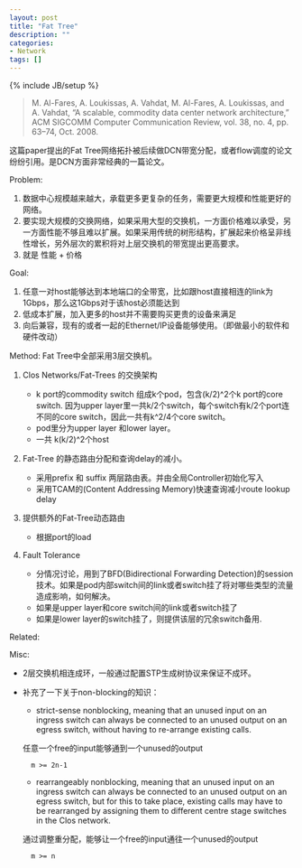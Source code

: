 ```yaml
---
layout: post
title: "Fat Tree"
description: ""
categories: 
- Network
tags: []
---
```

{% include JB/setup %}

> M. Al-Fares, A. Loukissas, A. Vahdat, M. Al-Fares, A. Loukissas, and A. Vahdat, “A scalable, commodity data center network architecture,” ACM SIGCOMM Computer Communication Review, vol. 38, no. 4, pp. 63–74, Oct. 2008.

这篇paper提出的Fat Tree网络拓扑被后续做DCN带宽分配，或者flow调度的论文纷纷引用。是DCN方面非常经典的一篇论文。

Problem:

1. 数据中心规模越来越大，承载更多更复杂的任务，需要更大规模和性能更好的网络。
2. 要实现大规模的交换网络，如果采用大型的交换机，一方面价格难以承受，另一方面性能不够且难以扩展。如果采用传统的树形结构，扩展起来价格呈非线性增长，另外层次的累积将对上层交换机的带宽提出更高要求。
3. 就是 性能 + 价格


Goal:

1. 任意一对host能够达到本地端口的全带宽，比如跟host直接相连的link为1Gbps，那么这1Gbps对于该host必须能达到
2. 低成本扩展，加入更多的host并不需要购买更贵的设备来满足
3. 向后兼容，现有的或者一起的Ethernet/IP设备能够使用。（即做最小的软件和硬件改动）

Method:
	Fat Tree中全部采用3层交换机。

1. Clos Networks/Fat-Trees 的交换架构
	
	* k port的commodity switch 组成k个pod，包含(k/2)^2个k port的core switch. 因为upper layer里一共k/2个switch，每个switch有k/2个port连不同的core switch，因此一共有k^2/4个core switch。
	* pod里分为upper layer 和lower layer。
	* 一共 k(k/2)^2个host

2. Fat-Tree 的静态路由分配和查询delay的减小。
	* 采用prefix 和 suffix 两层路由表。并由全局Controller初始化写入
	* 采用TCAM的(Content Addressing Memory)快速查询减小route lookup delay
	
3. 提供额外的Fat-Tree动态路由
	* 根据port的load
	
4. Fault Tolerance
	* 分情况讨论，用到了BFD(Bidirectional Forwarding Detection)的session技术。如果是pod内部switch间的link或者switch挂了将对哪些类型的流量造成影响，如何解决。
	* 如果是upper layer和core switch间的link或者switch挂了
	* 如果是lower layer的switch挂了，则提供该层的冗余switch备用.

Related:


Misc: 

* 2层交换机相连成环，一般通过配置STP生成树协议来保证不成环。
* 补充了一下关于non-blocking的知识：
	* strict-sense nonblocking, meaning that an unused input on an ingress switch can always be connected to an unused output on an egress switch, without having to re-arrange existing calls.  
	
	任意一个free的input能够通到一个unused的output
	
		m >= 2n-1

	* rearrangeably nonblocking, meaning that an unused input on an ingress switch can always be connected to an unused output on an egress switch, but for this to take place, existing calls may have to be rearranged by assigning them to different centre stage switches in the Clos network. 	
	
	通过调整重分配，能够让一个free的input通往一个unused的output

		m >= n

